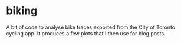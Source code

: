 # biking
A bit of code to analyse bike traces exported from the City of Toronto cycling app. It produces a few plots that I then use for blog posts.

